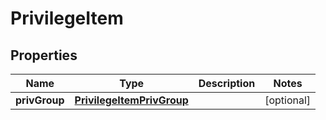 
# PrivilegeItem

## Properties
Name | Type | Description | Notes
------------ | ------------- | ------------- | -------------
**privGroup** | [**PrivilegeItemPrivGroup**](PrivilegeItemPrivGroup.md) |  |  [optional]



